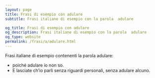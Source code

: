 ```yaml
---
layout: page
title: Frasi di esempio con adulare 
subtitle: Frasi italiane di esempio con la parola  adulare

og_title: Frasi di esempio con adulare 
og_description: Frasi italiane di esempio con la parola  adulare
og_type: website
permalink: /frasi/a/adulare.html
---
```


Frasi italiane di esempio contenenti la parola adulare:


- poiché adulare io non so.
- E lasciate ch’io parli senza riguardi personali, senza adulare alcuno.
